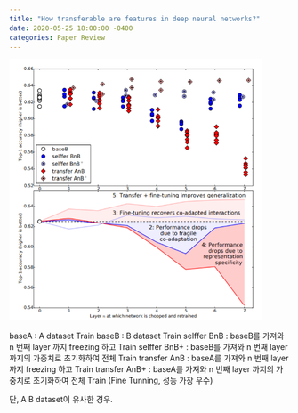 ```yaml
---
title: "How transferable are features in deep neural networks?"
date: 2020-05-25 18:00:00 -0400
categories: Paper Review
---
```


<img src="/assets/img/transfer_learning.PNG" width="90%"></img>

baseA         : A dataset Train
baseB         : B dataset Train
selffer BnB   : baseB를 가져와 n 번째 layer 까지 freezing 하고 Train
selffer BnB+  : baseB를 가져와 n 번째 layer 까지의 가중치로 초기화하여 전체 Train
transfer AnB  : baseA를 가져와 n 번째 layer 까지 freezing 하고 Train
transfer AnB+ : baseA를 가져와 n 번째 layer 까지의 가중치로 초기화하여 전체 Train (Fine Tunning, 성능 가장 우수)

단, A B dataset이 유사한 경우.


